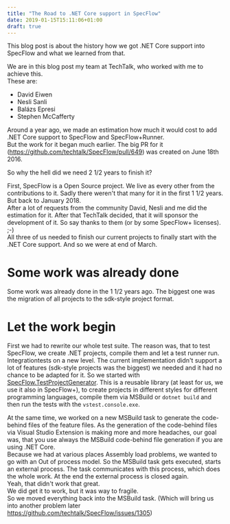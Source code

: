 ```yaml
---
title: "The Road to .NET Core support in SpecFlow"
date: 2019-01-15T15:11:06+01:00
draft: true
---
```


This blog post is about the history how we got .NET Core support into SpecFlow and what we learned from that.

We are in this blog post my team at TechTalk, who worked with me to achieve this.  
These are:  

- David Eiwen
- Nesli Sanli
- Balázs Epresi
- Stephen McCafferty

Around a year ago, we made an estimation how much it would cost to add .NET Core support to SpecFlow and SpecFlow+Runner.  
But the work for it began much earlier. The big PR for it (<https://github.com/techtalk/SpecFlow/pull/649>) was created on June 18th 2016.

So why the hell did we need 2 1/2 years to finish it?

First, SpecFlow is a Open Source project. We live as every other from the contributions to it. Sadly there weren't that many for it in the first 1 1/2 years.
But back to January 2018.  
After a lot of requests from the community David, Nesli and me did the estimation for it. After that TechTalk decided, that it will sponsor the development of it. So say thanks to them (or by some SpecFlow+ licenses). ;-)  
All three of us needed to finish our current projects to finally start with the .NET Core support.
And so we were at end of March.

# Some work was already done

Some work was already done in the 1 1/2 years ago. The biggest one was the migration of all projects to the sdk-style project format.  

# Let the work begin

First we had to rewrite our whole test suite. The reason was, that to test SpecFlow, we create .NET projects, compile them and let a test runner run. Integrationtests on a new level. The current implementation didn't support a lot of features (sdk-style projects was the biggest) we needed and it had no chance to be adapted for it. So we started with [SpecFlow.TestProjectGenerator](https://github.com/techtalk/SpecFlow.TestProjectGenerator). This is a reusable library (at least for us, we use it also in SpecFlow+), to create projects in different styles for different programming languages, compile them via MSBuild or `dotnet build` and then run the tests with the `vstest.console.exe`.  

At the same time, we worked on a new MSBuild task to generate the code-behind files of the feature files. As the generation of the code-behind files via Visual Studio Extension is making more and more headaches, our goal was, that you use always the MSBuild code-behind file generation if you are using .NET Core.  
Because we had at various places Assembly load problems, we wanted to go with an Out of process model. So the MSBuild task gets executed, starts an external process. The task communicates with this process, which does the whole work. At the end the external process is closed again.  
Yeah, that didn't work that great.  
We did get it to work, but it was way to fragile.  
So we moved everything back into the MSBuild task. (Which will bring us into another problem later <https://github.com/techtalk/SpecFlow/issues/1305>)

